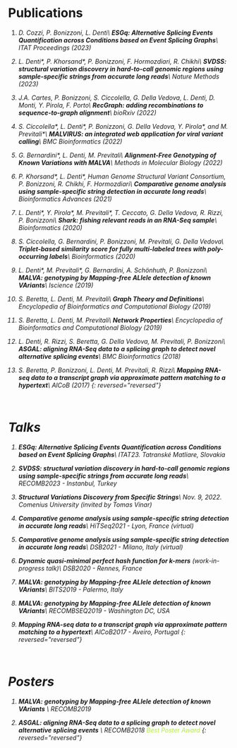 # Publications

1. <i class="ai ai-open-access ai-2x"/> D. Cozzi, P. Bonizzoni, L. Denti\\
**ESGq: Alternative Splicing Events Quantification across Conditions based on Event Splicing Graphs**\\
*ITAT Proceedings (2023)* <a class="fa fa-file-pdf-o" href="https://ceur-ws.org/Vol-3498/paper31.pdf" style="text-decoration:none; color:inherit;"/>

1. <i class="ai ai-closed-access ai-2x"/> L. Denti\*, P. Khorsand\*, P. Bonizzoni, F. Hormozdiari, R. Chikhi\\
**SVDSS: structural variation discovery in hard-to-call genomic regions using sample-specific strings from accurate long reads**\\
*Nature Methods (2023)* <a class="ai ai-doi ai-lg" href="https://doi.org/10.1038/s41592-022-01674-1" style="text-decoration:none; color:inherit;"/>

1. <i class="ai ai-biorxiv ai-2x"/> J.A. Cartes, P. Bonizzoni, S. Ciccolella, G. Della Vedova, L. Denti, D. Monti, Y. Pirola, F. Porto\\
**RecGraph: adding recombinations to sequence-to-graph alignment**\\
*bioRxiv (2022)* <a class="ai ai-doi ai-lg" href="https://doi.org/10.1101/2022.10.27.513962" style="text-decoration:none; color:inherit;"/>

1. <i class="ai ai-open-access ai-2x"/> S. Ciccolella\*, L. Denti\*, P. Bonizzoni, G. Della Vedova, Y. Pirola\*, and M. Previtali\*\\
**MALVIRUS: an integrated web application for viral variant calling**\\
*BMC Bioinformatics (2022)* <a class="ai ai-doi ai-lg" href="https://doi.org/10.1186/s12859-022-04668-0" style="text-decoration:none; color:inherit;"/>

1. <i class="ai ai-springer ai-2x"/> G. Bernardini\*, L. Denti, M. Previtali\\
**Alignment-Free Genotyping of Known Variations with MALVA**\\
*Methods in Molecular Biology (2022)* <a class="ai ai-doi ai-lg" href="https://doi.org/10.1007/978-1-0716-2293-3_15" style="text-decoration:none; color:inherit;"/>

1. <i class="ai ai-open-access ai-2x"/> P. Khorsand\*, L. Denti\*, Human Genome Structural Variant Consortium, P. Bonizzoni, R. Chikhi, F. Hormozdiari\\
**Comparative genome analysis using sample-specific string detection in accurate long reads**\\
*Bioinformatics Advances (2021)* <a class="ai ai-doi ai-lg" href="https://doi.org/10.1093/bioadv/vbab005" style="text-decoration:none; color:inherit;"/>

1. <i class="ai ai-open-access ai-2x"/> L. Denti\*, Y. Pirola\*, M. Previtali\*, T. Ceccato, G. Della Vedova, R. Rizzi, P. Bonizzoni\\
**Shark: fishing relevant reads in an RNA-Seq sample**\\
*Bioinformatics (2020)* <a class="ai ai-doi ai-lg" href="https://doi.org/10.1093/bioinformatics/btaa779" style="text-decoration:none; color:inherit;"/>

1. <i class="ai ai-open-access ai-2x"/> S. Ciccolella, G. Bernardini, P. Bonizzoni, M. Previtali, G. Della Vedova\\
**Triplet-based similarity score for fully multi-labeled trees with poly-occurring labels**\\
*Bioinformatics (2020)* <a class="ai ai-doi ai-lg" href="https://doi.org/10.1093/bioinformatics/btaa676" style="text-decoration:none; color:inherit;"/>

1. <i class="ai ai-open-access ai-2x"/> L. Denti\*, M. Previtali\*, G. Bernardini, A. Schönhuth, P. Bonizzoni\\
**MALVA: genotyping by Mapping-free ALlele detection of known VAriants**\\
*Iscience (2019)*  <a class="ai ai-doi ai-lg" href="https://doi.org/10.1016/j.isci.2019.07.011" style="text-decoration:none; color:inherit;"/>

1. <i class="ai ai-elsevier ai-2x"/> S. Beretta, L. Denti, M. Previtali\\
**Graph Theory and Definitions**\\
*Encyclopedia of Bioinformatics and Computational Biology (2019)* <a class="ai ai-doi ai-lg" href="https://doi.org/10.1016/B978-0-12-809633-8.20421-4" style="text-decoration:none; color:inherit;"/>

1. <i class="ai ai-elsevier ai-2x"/> S. Beretta, L. Denti, M. Previtali\\
**Network Properties**\\
*Encyclopedia of Bioinformatics and Computational Biology (2019)* <a class="ai ai-doi ai-lg" href="https://doi.org/10.1016/B978-0-12-809633-8.20422-6" style="text-decoration:none; color:inherit;"/>

1. <i class="ai ai-open-access ai-2x"/> L. Denti, R. Rizzi, S. Beretta, G. Della Vedova, M. Previtali, P. Bonizzoni\\
**ASGAL: aligning RNA-Seq data to a splicing graph to detect novel alternative splicing events**\\
*BMC Bioinformatics (2018)* <a class="ai ai-doi ai-lg" href="https://doi.org/10.1186/s12859-018-2436-3" style="text-decoration:none; color:inherit;"/>

1. <i class="ai ai-springer ai-2x"/>  S. Beretta, P. Bonizzoni, L. Denti, M. Previtali, R. Rizzi\\
**Mapping RNA-seq data to a transcript graph via approximate pattern matching to a hypertext**\\
*AlCoB (2017)* <a class="ai ai-doi ai-lg" href="https://doi.org/10.1007/978-3-319-58163-7_3" style="text-decoration:none; color:inherit;"/>
{: reversed="reversed"}

<br/>

# Talks

1. **ESGq: Alternative Splicing Events Quantification across Conditions based on Event Splicing Graphs**\\
*ITAT23. Tatranské Matliare, Slovakia*

1. **SVDSS: structural variation discovery in hard-to-call genomic regions using sample-specific strings from accurate long reads**\\
*RECOMB2023 - Instanbul, Turkey*

1. **Structural Variations Discovery from Specific Strings**\\
*Nov. 9, 2022. Comenius University (invited by Tomas Vinar)*

1. **Comparative genome analysis using sample-specific string detection in accurate long reads**\\
*HiTSeq2021 - Lyon, France (virtual)*

1. **Comparative genome analysis using sample-specific string detection in accurate long reads**\\
*DSB2021 - Milano, Italy (virtual)*

1. **Dynamic quasi-minimal perfect hash function for k-mers** *(work-in-progress talk)*\\
*DSB2020 - Rennes, France*


1. **MALVA: genotyping by Mapping-free ALlele detection of known VAriants**\\
*BITS2019 - Palermo, Italy*

1. **MALVA: genotyping by Mapping-free ALlele detection of known VAriants**\\
*RECOMBSEQ2019 - Washington DC, USA*

1. **Mapping RNA-seq data to a transcript graph via approximate pattern matching to a hypertext**\\
*AlCoB2017 - Aveiro, Portugal*
{: reversed="reversed"}

<br/>

# Posters
1. **MALVA: genotyping by Mapping-free ALlele detection of known VAriants** <a class="fa fa-file-pdf-o" href="/pdfs/malva_recomb2019.pdf" style="text-decoration:none; color:inherit;"></a>\\
*RECOMB2019*

1. **ASGAL: aligning RNA-Seq data to a splicing graph to detect novel alternative splicing events** <a class="fa fa-file-pdf-o" href="/pdfs/asgal_recomb2018.pdf" style="text-decoration:none; color:inherit;"></a>\\
*RECOMB2018* <a href="/imgs/award_recomb2018.jpg" style="text-decoration:none; color:inherit;"><i class="fa fa-trophy" style="color:#b5e853" aria-hidden="true"></i> <i style="color:#b5e853">Best Poster Award</i></a>
{: reversed="reversed"}
